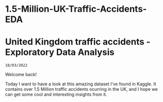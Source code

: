 # 1.5-Million-UK-Traffic-Accidents-EDA

# United Kingdom traffic accidents - Exploratory Data Analysis
    18/03/2022
Welcome back!

Today I want to have a look at this amazing dataset I've found in Kaggle. It contains over 1.5 Million traffic accidents ocurring in the UK, and I hope we can get some cool and interesting insights from it.
